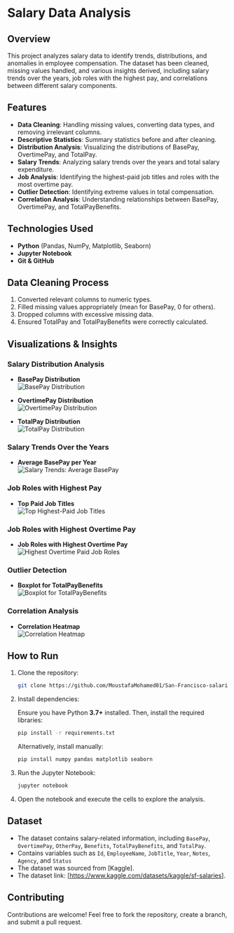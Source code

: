 # Salary Data Analysis

## Overview
This project analyzes salary data to identify trends, distributions, and anomalies in employee compensation. The dataset has been cleaned, missing values handled, and various insights derived, including salary trends over the years, job roles with the highest pay, and correlations between different salary components.

## Features
- **Data Cleaning**: Handling missing values, converting data types, and removing irrelevant columns.
- **Descriptive Statistics**: Summary statistics before and after cleaning.
- **Distribution Analysis**: Visualizing the distributions of BasePay, OvertimePay, and TotalPay.
- **Salary Trends**: Analyzing salary trends over the years and total salary expenditure.
- **Job Analysis**: Identifying the highest-paid job titles and roles with the most overtime pay.
- **Outlier Detection**: Identifying extreme values in total compensation.
- **Correlation Analysis**: Understanding relationships between BasePay, OvertimePay, and TotalPayBenefits.

## Technologies Used
- **Python** (Pandas, NumPy, Matplotlib, Seaborn)
- **Jupyter Notebook**
- **Git & GitHub**

## Data Cleaning Process
1. Converted relevant columns to numeric types.
2. Filled missing values appropriately (mean for BasePay, 0 for others).
3. Dropped columns with excessive missing data.
4. Ensured TotalPay and TotalPayBenefits were correctly calculated.

## Visualizations & Insights
### Salary Distribution Analysis
- **BasePay Distribution**  
  ![BasePay Distribution](images/basepay_distribution.png)

- **OvertimePay Distribution**  
  ![OvertimePay Distribution](images/overtimepay_distribution.png)

- **TotalPay Distribution**  
  ![TotalPay Distribution](images/totalpay_distribution.png)

### Salary Trends Over the Years
- **Average BasePay per Year**  
  ![Salary Trends: Average BasePay](images/salary_trends.png)

### Job Roles with Highest Pay
- **Top Paid Job Titles**  
  ![Top Highest-Paid Job Titles](images/top_highest_paid_jobs.png)

### Job Roles with Highest Overtime Pay
- **Job Roles with Highest Overtime Pay**  
  ![Highest Overtime Paid Job Roles](images/highest_overtime_paid_jobs.png)

### Outlier Detection
- **Boxplot for TotalPayBenefits**  
  ![Boxplot for TotalPayBenefits](images/boxplot_totalpaybenefits.png)

### Correlation Analysis
- **Correlation Heatmap**  
  ![Correlation Heatmap](images/correlation_analysis.png)

## How to Run
1. Clone the repository:
   ```sh
   git clone https://github.com/MoustafaMohamed01/San-Francisco-salaries-Data-analysis.git
   ```
2. Install dependencies:

   Ensure you have Python **3.7+** installed. Then, install the         required libraries:  
    ```bash
    pip install -r requirements.txt
    ```

    Alternatively, install manually:
    ```sh
   pip install numpy pandas matplotlib seaborn
   ```

3. Run the Jupyter Notebook:
   ```sh
   jupyter notebook
   ```
4. Open the notebook and execute the cells to explore the analysis.

## Dataset
- The dataset contains salary-related information, including `BasePay`, `OvertimePay`, `OtherPay`, `Benefits`, `TotalPayBenefits`, and `TotalPay`.
- Contains variables such as `Id`, `EmployeeName`, `JobTitle`, `Year`, `Notes`, `Agency`, and `Status`
- The dataset was sourced from [Kaggle].
- The dataset link: [https://www.kaggle.com/datasets/kaggle/sf-salaries].

## Contributing
Contributions are welcome! Feel free to fork the repository, create a branch, and submit a pull request.

